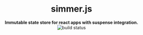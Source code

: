 <div style="text-align: center">
  <h1>simmer.js</h1>
  <div><b>Immutable state store for react apps with suspense integration.</b></div>
  <div><img alt="build status" src="https://travis-ci.org/michael-klein/simmer.js.svg?branch=master" /></div>
</div>

